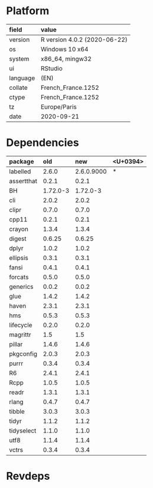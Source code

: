 # Platform

|field    |value                        |
|:--------|:----------------------------|
|version  |R version 4.0.2 (2020-06-22) |
|os       |Windows 10 x64               |
|system   |x86_64, mingw32              |
|ui       |RStudio                      |
|language |(EN)                         |
|collate  |French_France.1252           |
|ctype    |French_France.1252           |
|tz       |Europe/Paris                 |
|date     |2020-09-21                   |

# Dependencies

|package    |old      |new        |<U+0394>  |
|:----------|:--------|:----------|:--|
|labelled   |2.6.0    |2.6.0.9000 |*  |
|assertthat |0.2.1    |0.2.1      |   |
|BH         |1.72.0-3 |1.72.0-3   |   |
|cli        |2.0.2    |2.0.2      |   |
|clipr      |0.7.0    |0.7.0      |   |
|cpp11      |0.2.1    |0.2.1      |   |
|crayon     |1.3.4    |1.3.4      |   |
|digest     |0.6.25   |0.6.25     |   |
|dplyr      |1.0.2    |1.0.2      |   |
|ellipsis   |0.3.1    |0.3.1      |   |
|fansi      |0.4.1    |0.4.1      |   |
|forcats    |0.5.0    |0.5.0      |   |
|generics   |0.0.2    |0.0.2      |   |
|glue       |1.4.2    |1.4.2      |   |
|haven      |2.3.1    |2.3.1      |   |
|hms        |0.5.3    |0.5.3      |   |
|lifecycle  |0.2.0    |0.2.0      |   |
|magrittr   |1.5      |1.5        |   |
|pillar     |1.4.6    |1.4.6      |   |
|pkgconfig  |2.0.3    |2.0.3      |   |
|purrr      |0.3.4    |0.3.4      |   |
|R6         |2.4.1    |2.4.1      |   |
|Rcpp       |1.0.5    |1.0.5      |   |
|readr      |1.3.1    |1.3.1      |   |
|rlang      |0.4.7    |0.4.7      |   |
|tibble     |3.0.3    |3.0.3      |   |
|tidyr      |1.1.2    |1.1.2      |   |
|tidyselect |1.1.0    |1.1.0      |   |
|utf8       |1.1.4    |1.1.4      |   |
|vctrs      |0.3.4    |0.3.4      |   |

# Revdeps

